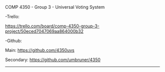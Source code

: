 COMP 4350 - Group 3 - Universal Voting System

-Trello:

https://trello.com/board/comp-4350-group-3-project/50eced7047069aa864000b32


-Github:

Main: https://github.com/4350uvs

Secondary: https://github.com/umbruner/4350

		
----------------------------------------------